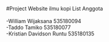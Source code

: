 #Project Website ilmu kopi
List Anggota<br /><br />
-William Wijaksana 535180094<br />
-Taddo Tamiko 535180077<br />
-Kristian Davidson Runtu 535180135<br />
